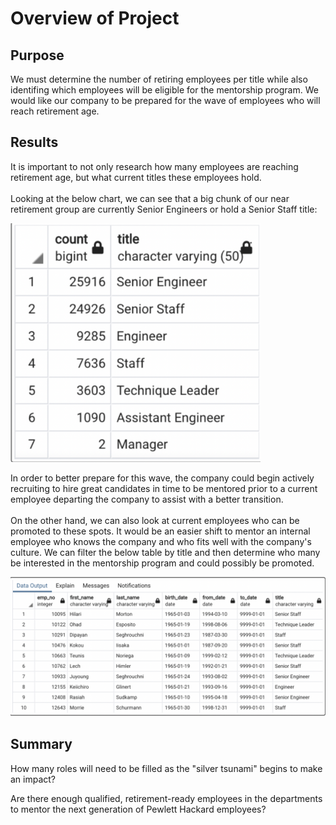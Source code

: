 # Overview of Project

## Purpose
We must determine the number of retiring employees per title while also identifing which employees will be eligible for the mentorship program. We would like our company to be prepared for the wave of employees who will reach retirement age.

## Results

It is important to not only research how many employees are reaching retirement age, but what current titles these employees hold.
<br/><br/>
Looking at the below chart, we can see that a big chunk of our near retirement group are currently Senior Engineers or hold a Senior Staff title:

<img src="https://github.com/lopezroxann/Pewlett-Hackard-Analysis/blob/main/Data/retiring_titles.png" width="400">

In order to better prepare for this wave, the company could begin actively recruiting to hire great candidates in time to be mentored prior to a current employee departing the company to assist with a better transition.
<br/><br/>
On the other hand, we can also look at current employees who can be promoted to these spots. It would be an easier shift to mentor an internal employee who knows the company and who fits well with the company's culture. We can filter the below table by title and then determine who many be interested in the mentorship program and could possibly be promoted.

![alt text](https://github.com/lopezroxann/Pewlett-Hackard-Analysis/blob/main/Data/mentor_eligible.png)<br/>

## Summary
How many roles will need to be filled as the "silver tsunami" begins to make an impact?


Are there enough qualified, retirement-ready employees in the departments to mentor the next generation of Pewlett Hackard employees?
